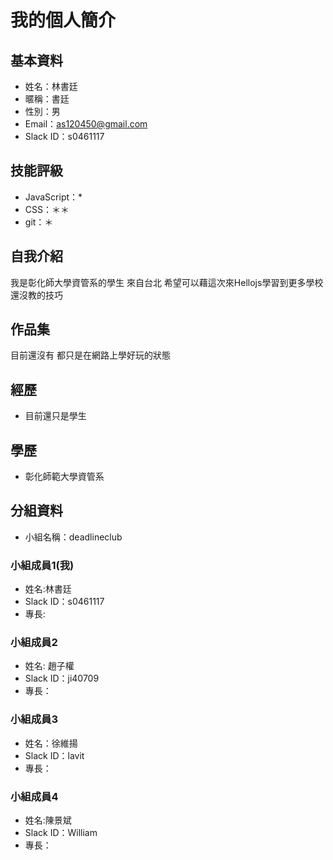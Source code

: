 # 我的個人簡介

## 基本資料
- 姓名：林書廷
- 暱稱：書廷
- 性別：男
- Email：as120450@gmail.com
- Slack ID：s0461117

## 技能評級
- JavaScript：*
- CSS：＊＊
- git：＊

## 自我介紹
我是彰化師大學資管系的學生
來自台北
希望可以藉這次來Hellojs學習到更多學校還沒教的技巧

## 作品集
目前還沒有
都只是在網路上學好玩的狀態

## 經歷
- 目前還只是學生

## 學歷
- 彰化師範大學資管系

## 分組資料
- 小組名稱：deadlineclub

### 小組成員1(我)
- 姓名:林書廷
- Slack ID：s0461117
- 專長:

### 小組成員2
- 姓名: 趙子權
- Slack ID：ji40709
- 專長：

### 小組成員3
- 姓名：徐維揚
- Slack ID：lavit
- 專長：

### 小組成員4
- 姓名:陳景斌
- Slack ID：William
- 專長：